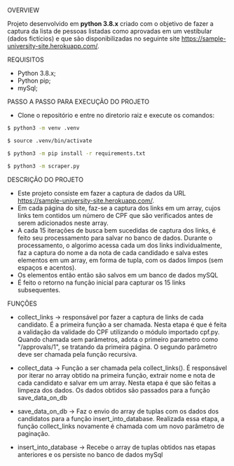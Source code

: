 OVERVIEW

Projeto desenvolvido em **python 3.8.x** criado com o objetivo de fazer a captura da lista de pessoas listadas como aprovadas em um vestibular (dados fictícios) e que são disponibilizadas no seguinte site https://sample-university-site.herokuapp.com/. 

REQUISITOS

- Python 3.8.x;
- Python pip;
- mySql;

PASSO A PASSO PARA EXECUÇÃO DO PROJETO

- Clone o repositório e entre no diretorio raiz e execute os comandos:

```bash
$ python3 -m venv .venv

$ source .venv/bin/activate

$ python3 -m pip install -r requirements.txt

$ python3 -m scraper.py
```

DESCRIÇÃO DO PROJETO

- Este projeto consiste em fazer a captura de dados da URL https://sample-university-site.herokuapp.com/.
- Em cada página do site, faz-se a captura dos links em um array, cujos links tem contidos um número de CPF que são verificados antes de serem adicionados neste array.
- A cada 15 iterações de busca bem sucedidas de captura dos links, é feito seu processamento para salvar no banco de dados. Durante o processamento, o algorimo acessa cada um dos links individualmente, faz a captura do nome a da nota de cada candidado e salva estes elementos em um array, em forma de tupla, com os dados limpos (sem espaços e acentos).
- Os elementos então então são salvos em um banco de dados mySQL
- É feito o retorno na função inicial para capturar os 15 links subsequentes. 

FUNÇÕES
   - collect_links -> responsável por fazer a captura de links de cada candidato. É a primeira função a ser chamada. Nesta etapa é que é feita a validação da validade do CPF utilizando o módulo importado cpf.py. Quando chamada sem parâmetros, adota o primeiro parametro como "/approvals/1", se tratando da primeira página. O segundo parâmetro deve ser chamada pela função recursiva.

   - collect_data -> Função a ser chamada pela collect_links(). É responsável por iterar no array obtido na primeira função, extrair nome e nota de cada candidato e salvar em um array. Nesta etapa é que são feitas a limpeza dos dados. Os dados obtidos são passados para a função save_data_on_db

   - save_data_on_db -> Faz o envio do array de tuplas com os dados dos candidatos para a função insert_into_database. Realizada essa etapa, a função collect_links novamente é chamada com um novo parâmetro de paginação.

   - insert_into_database -> Recebe o array de tuplas obtidos nas etapas anteriores e os persiste no banco de dados mySql
    
